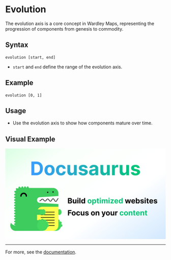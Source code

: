 # Evolution

The evolution axis is a core concept in Wardley Maps, representing the progression of components from genesis to commodity.

## Syntax

```text
evolution [start, end]
```

- `start` and `end` define the range of the evolution axis.

## Example

```text
evolution [0, 1]
```

## Usage
- Use the evolution axis to show how components mature over time.

## Visual Example

![Evolution Example](/img/docusaurus-social-card.jpg)

---

For more, see the [documentation](/docs/examples#evolution).
